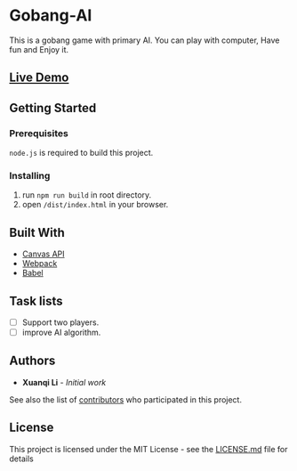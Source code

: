 # Gobang-AI

This is a gobang game with primary AI. You can play with computer, Have fun and Enjoy it.



## [Live Demo](http://gobang.lixuanqi.me/)

## Getting Started

### Prerequisites

 `node.js`  is required to build this project.

### Installing

1. run `npm run build` in root directory.
2. open `/dist/index.html` in your browser.
## Built With

* [Canvas API](https://developer.mozilla.org/en-US/docs/Web/API/Canvas_API)
* [Webpack](https://webpack.js.org/)
* [Babel](https://babeljs.io/)

## Task lists

- [ ] Support two players.
- [ ] improve AI algorithm.

## Authors

* **Xuanqi Li** - *Initial work*

See also the list of [contributors](https://github.com/LiXuanqi/gobang-AI/graphs/contributors) who participated in this project.

## License

This project is licensed under the MIT License - see the [LICENSE.md](LICENSE.md) file for details
